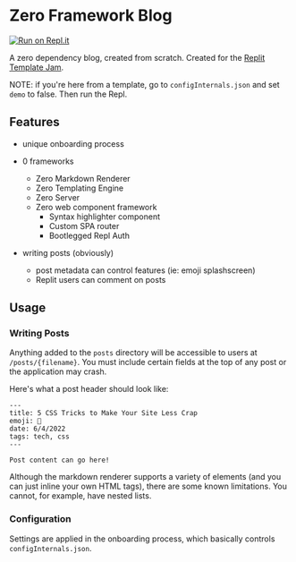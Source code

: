 # Zero Framework Blog

[![Run on Repl.it](https://replit.com/badge/github/natmfat/zero-blog)](https://replit.com/new/github/natmfat/zero-blog)

A zero dependency blog, created from scratch. Created for the [Replit Template Jam](https://blog.replit.com/template-jam).

NOTE: if you're here from a template, go to `configInternals.json` and set `demo` to false. Then run the Repl.

## Features

-   unique onboarding process

-   0 frameworks

    -   Zero Markdown Renderer
    -   Zero Templating Engine
    -   Zero Server
    -   Zero web component framework
        -   Syntax highlighter component
        -   Custom SPA router
        -   Bootlegged Repl Auth

-   writing posts (obviously)
    -   post metadata can control features (ie: emoji splashscreen)
    -   Replit users can comment on posts

## Usage

### Writing Posts

Anything added to the `posts` directory will be accessible to users at `/posts/{filename}`. You must include certain fields at the top of any post or the application may crash.

Here's what a post header should look like:

```
---
title: 5 CSS Tricks to Make Your Site Less Crap
emoji: 🥳
date: 6/4/2022
tags: tech, css
---

Post content can go here!
```

Although the markdown renderer supports a variety of elements (and you can just inline your own HTML tags), there are some known limitations. You cannot, for example, have nested lists.

### Configuration

Settings are applied in the onboarding process, which basically controls `configInternals.json`.
